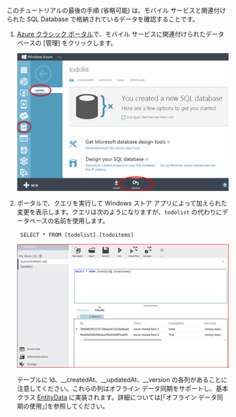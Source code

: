 
このチュートリアルの最後の手順 (省略可能) は、モバイル サービスと関連付けられた SQL Database で格納されているデータを確認することです。

1. [Azure クラシック ポータル](https://manage.windowsazure.com/)で、モバイル サービスに関連付けられたデータベースの [管理] をクリックします。
 
	![サインインして SQL Database を管理する](./media/mobile-services-dotnet-backend-view-sql-data/manage-sql-azure-database.png)

2. ポータルで、クエリを実行して Windows ストア アプリによって加えられた変更を表示します。クエリは次のようになりますが、<code>todolist</code> の代わりにデータベースの名前を使用します。</p>

        SELECT * FROM [todolist].[todoitems]

    ![SQL Database に格納された項目をクエリする](./media/mobile-services-dotnet-backend-view-sql-data/sql-azure-query.png)

	テーブルに Id、\_\_createdAt、\_\_updatedAt、\_\_version の各列があることに注意してください。これらの列はオフライン データ同期をサポートし、基本クラス [EntityData](http://msdn.microsoft.com/library/microsoft.windowsazure.mobile.service.entitydata.aspx) に実装されます。詳細については[「オフライン データ同期の使用」]を参照してください。

<!---HONumber=AcomDC_1203_2015-->
